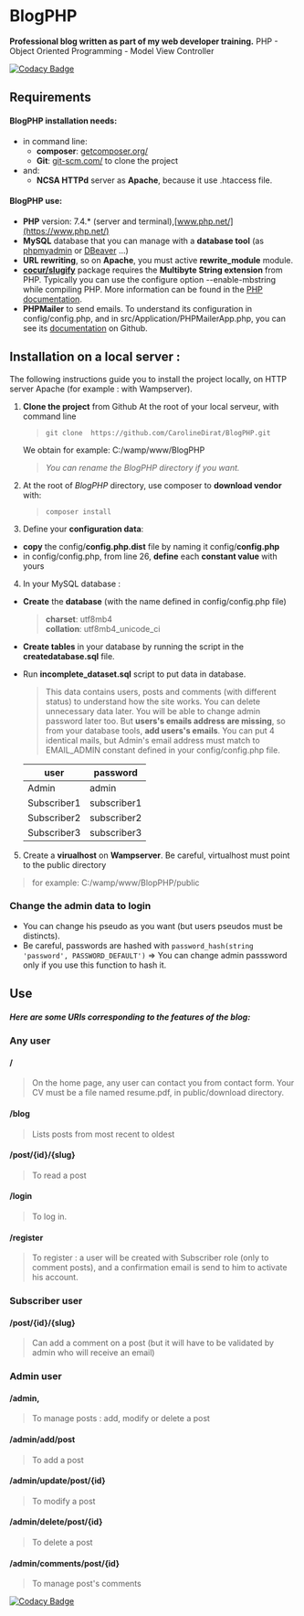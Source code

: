 # BlogPHP

**Professional blog written as part of my web developer training.**
PHP - Object Oriented Programming - Model View Controller

[![Codacy Badge](https://api.codacy.com/project/badge/Grade/8044d672c24c4334b6ddb7926e3ed1f4)](https://app.codacy.com/manual/CarolineDirat/BlogPHP?utm_source=github.com&utm_medium=referral&utm_content=CarolineDirat/BlogPHP&utm_campaign=Badge_Grade_Settings)

## Requirements

#### BlogPHP installation needs:
- in command line:
  * **composer**:  [getcomposer.org/](https://getcomposer.org/)
  * **Git**: [git-scm.com/](https://git-scm.com/) to clone the project
- and:
  * **NCSA HTTPd** server as **Apache**, because it use .htaccess file.

#### BlogPHP use:
- **PHP** version: 7.4.* (server and terminal),[www.php.net/](https://www.php.net/)
- **MySQL** database that you can manage with a **database tool** (as [phpmyadmin](https://www.phpmyadmin.net/) or [DBeaver](https://dbeaver.io/) ...)
- **URL rewriting**, so on **Apache**, you must active **rewrite_module** module.
- **[cocur/slugify](https://github.com/cocur/slugify)** package requires the **Multibyte String extension** from PHP. Typically you can use the configure option --enable-mbstring while compiling PHP. More information can be found in the [PHP documentation](https://www.php.net/manual/en/mbstring.installation.php).
- **PHPMailer** to send emails. To understand its configuration in config/config.php, and in src/Application/PHPMailerApp.php, you can see its [documentation](https://github.com/PHPMailer/PHPMailer#a-simple-example) on Github.

## Installation on a local server :

The following instructions guide you to install the project locally, on HTTP server Apache (for example : with Wampserver).

1. **Clone the project** from Github 
   At the root of your local serveur, with command line
   
   > `git clone  https://github.com/CarolineDirat/BlogPHP.git`

   We obtain for example: C:/wamp/www/BlogPHP
   > _You can rename the BlogPHP directory if you want._
   
2. At the root of _BlogPHP_ directory, use composer to **download vendor** with:
   > `composer install`

3. Define your **configuration data**:
  - **copy** the config/**config.php.dist** file by naming it config/**config.php**
  - in config/config.php, from line 26, **define** each **constant value** with yours
   
4. In your MySQL database :   
  - **Create** the **database** (with the name defined in config/config.php file)
    > **charset**: utf8mb4  
    > **collation**: utf8mb4_unicode_ci
  
  - **Create tables** in your database by running the script in the **createdatabase.sql** file.

  - Run **incomplete_dataset.sql** script to put data in database. 
    > This data contains users, posts and comments (with different status) to understand how the site works. You can delete unnecessary data later. You will be able to change admin password later too.
    But **users's emails address are missing**, so from your database tools, **add users's emails**. You can put 4 identical mails, but Admin's email address must match to EMAIL_ADMIN constant defined in your config/config.php file.

     user         |  password
     -------------| --------------
     Admin        |  admin
     Subscriber1  |  subscriber1
     Subscriber2  |  subscriber2
     Subscriber3  |  subscriber3

5. Create a **virualhost** on **Wampserver**. 
Be careful, virtualhost must point to the public directory
  > for example: C:/wamp/www/BlopPHP/public
   
### **Change the admin data to login**
  - You can change his pseudo as you want (but users pseudos must be distincts).
  - Be careful, passwords are hashed with `password_hash(string 'password', PASSWORD_DEFAULT')` => You can change admin passsword only if you use this function to hash it.

## Use 

##### Here are some URIs corresponding to the features of the blog:

### Any user
#### /
> On the home page, any user can contact you from contact form.
Your CV must be a file named resume.pdf, in public/download directory.
#### /blog    
> Lists posts from most recent to oldest
#### /post/{id}/{slug}
> To read a post
#### /login
> To log in.
#### /register
> To register : a user will be created with Subscriber role (only to comment posts), and a confirmation email is send to him to activate his account.

### Subscriber user
#### /post/{id}/{slug}
> Can add a comment on a post (but it will have to be validated by admin who will receive an email)
### Admin user
#### /admin, 
> To manage posts : add, modify or delete a post
#### /admin/add/post
> To add a post
#### /admin/update/post/{id}
> To modify a post
#### /admin/delete/post/{id}
> To delete a post
#### /admin/comments/post/{id}
> To manage post's comments

[![Codacy Badge](https://app.codacy.com/project/badge/Grade/25ebc61fdc9e40b7b92cab3794831cbb)](https://www.codacy.com/manual/CarolineDirat/BlogPHP?utm_source=github.com&amp;utm_medium=referral&amp;utm_content=CarolineDirat/BlogPHP&amp;utm_campaign=Badge_Grade)

